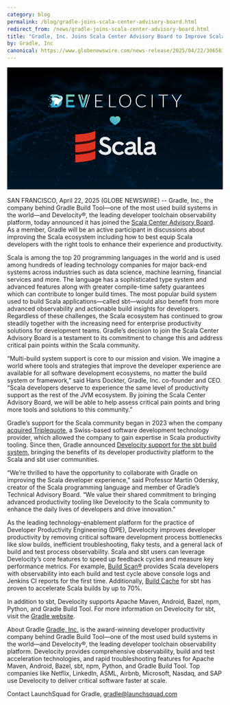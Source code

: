 ```yaml
---
category: blog
permalink: /blog/gradle-joins-scala-center-advisory-board.html
redirect_from: /news/gradle-joins-scala-center-advisory-board.html
title: "Gradle, Inc. Joins Scala Center Advisory Board to Improve Scala Developer Experience"
by: Gradle, Inc
canonical: https://www.globenewswire.com/news-release/2025/04/22/3065619/0/en/Gradle-Inc-Joins-Scala-Center-Advisory-Board-to-Improve-Scala-Developer-Experience.html
---
```


![img](/resources/img/scala-gradle.png)

SAN FRANCISCO, April 22, 2025 (GLOBE NEWSWIRE) -- Gradle, Inc., the company behind Gradle Build Tool—one of the most used build systems in the world—and Develocity®, the leading developer toolchain observability platform, today announced it has joined the [Scala Center Advisory Board](https://scala.epfl.ch). 
As a member, Gradle will be an active participant in discussions about improving the Scala ecosystem including how to best equip Scala developers with the right tools to enhance their experience and productivity.

Scala is among the top 20 programming languages in the world and is used among hundreds of leading technology companies for major back-end systems across industries such as data science, machine learning, financial services and more. The language has a sophisticated type system and advanced features along with greater compile-time safety guarantees which can contribute to longer build times. The most popular build system used to build Scala applications—called sbt—would also benefit from more advanced observability and actionable build insights for developers. Regardless of these challenges, the Scala ecosystem has continued to grow steadily together with the increasing need for enterprise productivity solutions for development teams. Gradle’s decision to join the Scala Center Advisory Board is a testament to its commitment to change this and address critical pain points within the Scala community.

“Multi-build system support is core to our mission and vision. We imagine a world where tools and strategies that improve the developer experience are available for all software development ecosystems, no matter the build system or framework,” said Hans Dockter, Gradle, Inc. co-founder and CEO. “Scala developers deserve to experience the same level of productivity support as the rest of the JVM ecosystem. By joining the Scala Center Advisory Board, we will be able to help assess critical pain points and bring more tools and solutions to this community.”

Gradle’s support for the Scala community began in 2023 when the company [acquired Triplequote](https://gradle.com/press-media/gradle-inc.-acquires-triplequote-to-expand-developer-productivity-solutions-footprint/), a Swiss-based software development technology provider, which allowed the company to gain expertise in Scala productivity tooling. Since then, Gradle announced [Develocity support for the sbt build system](https://gradle.com/press-media/gradle-enterprise-expands-developer-productivity-solution-support-to-google-bazel-and-sbtscala-user-communities/), bringing the benefits of its developer productivity platform to the Scala and sbt user communities.

“We’re thrilled to have the opportunity to collaborate with Gradle on improving the Scala developer experience,” said Professor Martin Odersky, creator of the Scala programming language and member of Gradle’s Technical Advisory Board. “We value their shared commitment to bringing advanced productivity tooling like Develocity to the Scala community to enhance the daily lives of developers and drive innovation.”

As the leading technology-enablement platform for the practice of Developer Productivity Engineering (DPE), Develocity improves developer productivity by removing critical software development process bottlenecks like slow builds, inefficient troubleshooting, flaky tests, and a general lack of build and test process observability. Scala and sbt users can leverage Develocity’s core features to speed up feedback cycles and measure key performance metrics. For example, [Build Scan®](https://gradle.com/develocity/product/build-scan/) provides Scala developers with observability into each build and test cycle above console logs and Jenkins CI reports for the first time. Additionally, [Build Cache](https://gradle.com/develocity/product/build-cache/) for sbt has proven to accelerate Scala builds by up to 70%.

In addition to sbt, Develocity supports Apache Maven, Android, Bazel, npm, Python, and Gradle Build Tool. For more information on Develocity for sbt, visit the [Gradle website](https://gradle.com/develocity/solutions/sbt/).

About Gradle
[Gradle, Inc.](https://gradle.com) is the award-winning developer productivity company behind Gradle Build Tool—one of the most used build systems in the world—and Develocity®, the leading developer toolchain observability platform. Develocity provides comprehensive observability, build and test acceleration technologies, and rapid troubleshooting features for Apache Maven, Android, Bazel, sbt, npm, Python, and Gradle Build Tool. Top companies like Netflix, LinkedIn, ASML, Airbnb, Microsoft, Nasdaq, and SAP use Develocity to deliver critical software faster at scale.

Contact
LaunchSquad for Gradle, [gradle@launchsquad.com](mailto:gradle@launchsquad.com)
